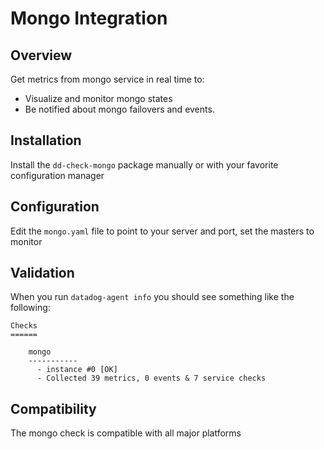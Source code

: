 # Mongo Integration

## Overview

Get metrics from mongo service in real time to:

* Visualize and monitor mongo states
* Be notified about mongo failovers and events.

## Installation

Install the `dd-check-mongo` package manually or with your favorite configuration manager

## Configuration

Edit the `mongo.yaml` file to point to your server and port, set the masters to monitor

## Validation

When you run `datadog-agent info` you should see something like the following:

    Checks
    ======

        mongo
        -----------
          - instance #0 [OK]
          - Collected 39 metrics, 0 events & 7 service checks

## Compatibility

The mongo check is compatible with all major platforms
